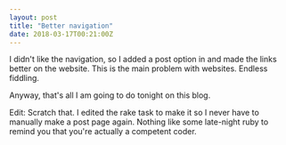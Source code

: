 ```yaml
---
layout: post
title: "Better navigation"
date: 2018-03-17T00:21:00Z
---
```


I didn't like the navigation, so I added a post option in and made the links better on the website. This is the main problem with websites. Endless fiddling.

Anyway, that's all I am going to do tonight on this blog.

Edit: Scratch that. I edited the rake task to make it so I never have to manually make a post page again. Nothing like some late-night ruby to remind you that you're actually a competent coder.

